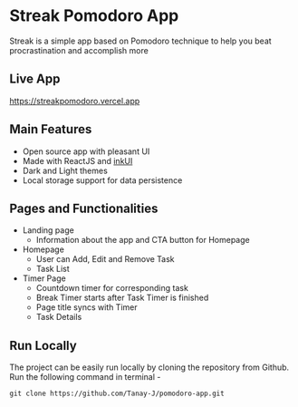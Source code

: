 # Streak Pomodoro App
Streak is a simple app based on Pomodoro technique to help you beat procrastination and accomplish more

## Live App
https://streakpomodoro.vercel.app

## Main Features
- Open source app with pleasant UI
- Made with ReactJS and [inkUI](https://inkui.netlify.app)
- Dark and Light themes
- Local storage support for data persistence

## Pages and Functionalities
- Landing page
  - Information about the app and CTA button for Homepage
- Homepage
  - User can Add, Edit and Remove Task
  - Task List
- Timer Page
   - Countdown timer for corresponding task
   - Break Timer starts after Task Timer is finished
   - Page title syncs with Timer
   - Task Details


## Run Locally

The project can be easily run locally by cloning the repository from Github. Run the following command in terminal -

```git clone https://github.com/Tanay-J/pomodoro-app.git```
